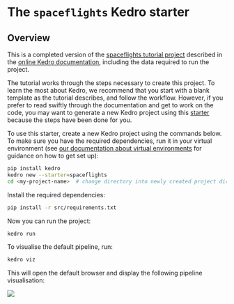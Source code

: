 # The `spaceflights` Kedro starter

## Overview

This is a completed version of the [spaceflights tutorial project](https://kedro.readthedocs.io/en/stable/tutorial/spaceflights_tutorial.html) described in the [online Kedro documentation](https://kedro.readthedocs.io), including the data required to run the project.

The tutorial works through the steps necessary to create this project. To learn the most about Kedro, we recommend that you start with a blank template as the tutorial describes, and follow the workflow. However, if you prefer to read swiftly through the documentation and get to work on the code, you may want to generate a new Kedro project using this [starter](https://kedro.readthedocs.io/en/stable/get_started/starters.html) because the steps have been done for you.

To use this starter, create a new Kedro project using the commands below. To make sure you have the required dependencies, run it in your virtual environment (see [our documentation about virtual environments](https://kedro.readthedocs.io/en/stable/get_started/prerequisites.html#virtual-environments) for guidance on how to get set up):

```bash
pip install kedro
kedro new --starter=spaceflights
cd <my-project-name>  # change directory into newly created project directory
```

Install the required dependencies:

```bash
pip install -r src/requirements.txt
```

Now you can run the project:

```bash
kedro run
```

To visualise the default pipeline, run:
```bash
kedro viz
```

This will open the default browser and display the following pipeline visualisation:

![](./images/pipeline_visualisation_with_layers.png)
